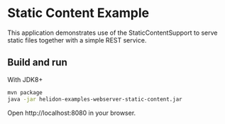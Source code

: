 # Static Content Example

This application demonstrates use of the StaticContentSupport to serve static files
 together with a simple REST service.

## Build and run

With JDK8+
```bash
mvn package
java -jar helidon-examples-webserver-static-content.jar
```

Open http://localhost:8080 in your browser.
